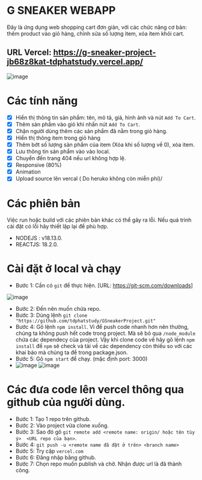 # G SNEAKER WEBAPP
Đây là ứng dụng web shopping cart đơn giản, với các chức năng cơ bản: thêm product vào giỏ hàng, chỉnh sửa số lượng item, xóa item khỏi cart.
## URL Vercel: https://g-sneaker-project-jb68z8kat-tdphatstudy.vercel.app/
![image](https://github.com/tdphatstudy/GSneakerProject/assets/124871402/925f9fa5-063b-4ba7-b165-0a4ee8127492)

# Các tính năng
- [x] Hiển thị thông tin sản phẩm: tên, mô tả, giá, hình ảnh và nút `Add To Cart`.
- [x]  Thêm sản phẩm vào giỏ khi nhấn nút `Add To Cart`.
- [x]  Chặn người dùng thêm các sản phẩm đã nằm trong giỏ hàng.
- [x] Hiển thị thông item trong giỏ hàng
- [x] Thêm bớt số lượng sản phẩm của item (Xóa khi số lượng về 0), xóa item.
- [x] Lưu thông tin sản phẩm vào vào local.
- [x] Chuyển đến trang 404 nếu url không hợp lệ. 
- [x] Responsive (80%) 
- [x] Animation   
- [x] Upload source lên vercal ( Do heruko không còn miễn phí)/

# Các phiên bản
Việc run  hoặc build với các phiên bản khác có thể gây ra lỗi. Nếu quá trình cài đặt có lỗi hãy thiết lập lại để phù hợp.
 - NODEJS : v18.13.0.
 - REACTJS: 18.2.0.
# Cài đặt ở local và chạy
 - Bước 1: Cần có `git` để thực hiện. [URL: https://git-scm.com/downloads]

![image](https://github.com/tdphatstudy/GSneakerProject/assets/124871402/a73db8ed-0a56-4b2d-abb1-7586530cdeff)

 - Bước 2: Đến nên muốn chứa repo.
 - Bước 3: Dùng lệnh `git clone "https://github.com/tdphatstudy/GSneakerProject.git"`
 - Bước 4: Gõ lệnh `npm install`. Vì để push code nhanh hơn nên thường, chúng ta không push hết code trong project. Mà sẽ bỏ qua `/node_module` chứa các dependecy của project. Vậy khi clone code về hãy gõ lệnh `npm install` để `npm` sẽ check và tải về các dependency còn thiếu so với các khai báo mà chúng ta để trong package.json.
 - Bước 5: Gõ `npm start` để chạy. (mặc định port: 3000)
 - ![image](https://github.com/tdphatstudy/GSneakerProject/assets/124871402/6c011544-e76a-4c06-96e4-0b6973fcf838)
![image](https://github.com/tdphatstudy/GSneakerProject/assets/124871402/09b83024-43a6-496d-8951-f82851f83dcd)

# Các đưa code lên vercel thông qua github của người dùng.
 - Bước 1: Tạo 1 repo trên github.
 - Bước 2: Vào project vừa clone xuống.
 - Bước 3: Sao đó gõ `git remote add <remote name: origin/ hoặc tên tùy ý>  <URL repo của bạn>`.
 - Bước 4: `git push -u <remote name đã đặt ở trên> <branch name>`
 - Bước 5: Try cập `vercel.com`
 - Bước 6: Đăng nhập bằng github.
 - Bước 7: Chọn repo muốn publish và chờ. Nhận được url là đã thành công.

